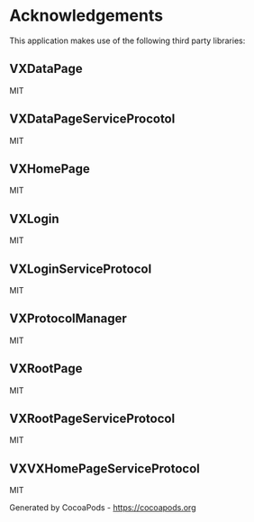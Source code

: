 # Acknowledgements
This application makes use of the following third party libraries:

## VXDataPage

MIT


## VXDataPageServiceProcotol

MIT


## VXHomePage

MIT


## VXLogin

MIT


## VXLoginServiceProtocol

MIT


## VXProtocolManager

MIT


## VXRootPage

MIT


## VXRootPageServiceProtocol

MIT


## VXVXHomePageServiceProtocol

MIT

Generated by CocoaPods - https://cocoapods.org
